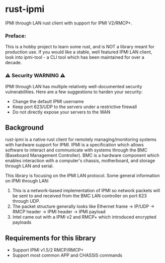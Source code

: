 # rust-ipmi

IPMI through LAN rust client with support for IPMI V2/RMCP+.


###  Preface: 
This is a hobby project to learn some rust, and is NOT a library meant for production use. If you would like a stable, well featured IPMI LAN client, look into ipmi-tool - a CLI tool which has been maintained for over a decade.


### ⚠️ Security WARNING ⚠️

IPMI through LAN has multiple relatively well-documented security vulnerabilities. Here are a few suggestions to harden your security:
- Change the default IPMI username
- Keep port 623/UDP to the servers under a restrictive firewall
- Do not directly expose your servers to the WAN

<!-- ## Design documentation for rust-ipmi -->

## Background

rust-ipmi is a native rust client for remotely managing/monitoring systems with hardware support for IPMI. IPMI is a specification which allows software to interact and communicate with systems through the BMC (Baseboard Management Controller). BMC is a hardware component which enables interaction with a computer's chassis, motherboard, and storage through LAN and serial.

<!-- ![IPMI Block diagram](/images/ipmi.png) -->

This library is focusing on the IPMI LAN protocol. Some general information on IPMI through LAN:
1. This is a network-based implementation of IPMI so network packets will be sent to and received from the BMC LAN controller on port 623 through UDP.
2. The packet structure generally looks like Ethernet frame -> IP/UDP -> RMCP header -> IPMI header -> IPMI payload
3. Intel came out with a IPMI v2 and RMCP+ which introduced encrypted payloads

## Requirements for this library

- Support IPMI v1.5/2 RMCP/RMCP+
- Support most common APP and CHASSIS commands
